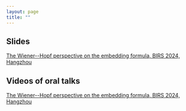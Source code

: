 ```yaml
---
layout: page
title: ""
---
```


## Slides 
 
 [The Wiener--Hopf perspective on the embedding formula, BIRS 2024, Hangzhou](/AndreyKorolkov.pdf)


## Videos of oral talks 

[The Wiener--Hopf perspective on the embedding formula, BIRS 2024, Hangzhou](http://www.birs.ca/events/2024/5-day-workshops/24w5506/videos/embed/202410301000-Korolkov.mp4)
